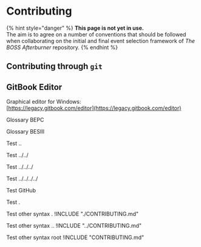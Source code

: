 # Contributing

{% hint style="danger" %}
**This page is not yet in use.**  
The aim is to agree on a number of conventions that should be followed when collaborating on the initial and final event selection framework of _The BOSS Afterburner_ repository.
{% endhint %}

## Contributing through `git`

## GitBook Editor

Graphical editor for Windows:  
[https://legacy.gitbook.com/editor](https://legacy.gitbook.com/editor)

Glossary BEPC

Glossary BESIII

Test ..

Test ../../

Test ../../../

Test ../../../../

Test GitHub

Test .

Test other syntax . !INCLUDE "./CONTRIBUTING.md"

Test other syntax .. !INCLUDE "../CONTRIBUTING.md"

Test other syntax root !INCLUDE "CONTRIBUTING.md"

